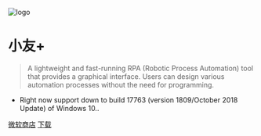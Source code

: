 ![logo](./_media/favicon.ico)

# 小友+ 

> A lightweight and fast-running RPA (Robotic Process Automation) tool that provides a graphical interface. Users can design various automation processes without the need for programming.


- Right now support down to build 17763 (version 1809/October 2018 Update) of Windows 10.. 

[微软商店](https://apps.microsoft.com/store/detail/XP9BRHTXN0Z3V7)
[下载](https://api.winui.net/simple/v5/download_latest ':id=simple')


